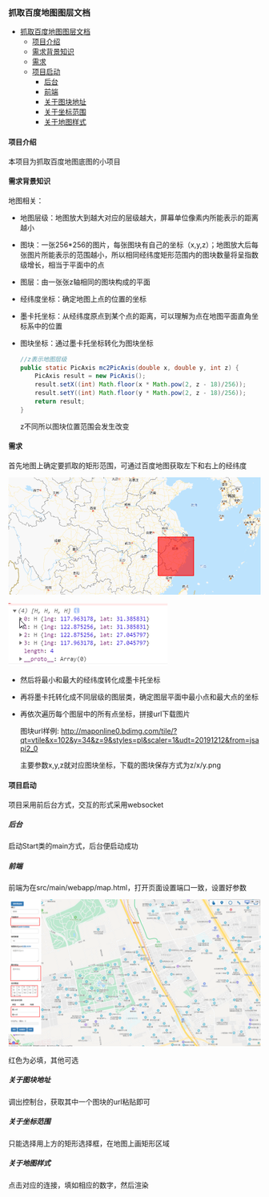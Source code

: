 ### 抓取百度地图图层文档

* [抓取百度地图图层文档](#%E6%8A%93%E5%8F%96%E7%99%BE%E5%BA%A6%E5%9C%B0%E5%9B%BE%E5%9B%BE%E5%B1%82%E6%96%87%E6%A1%A3)
  * [项目介绍](#%E9%A1%B9%E7%9B%AE%E4%BB%8B%E7%BB%8D)
  * [需求背景知识](#%E9%9C%80%E6%B1%82%E8%83%8C%E6%99%AF%E7%9F%A5%E8%AF%86)
  * [需求](#%E9%9C%80%E6%B1%82)
  * [项目启动](#%E9%A1%B9%E7%9B%AE%E5%90%AF%E5%8A%A8)
    * [后台](#%E5%90%8E%E5%8F%B0)
    * [前端](#%E5%89%8D%E7%AB%AF)
    * [关于图块地址](#%E5%85%B3%E4%BA%8E%E5%9B%BE%E5%9D%97%E5%9C%B0%E5%9D%80)
    * [关于坐标范围](#%E5%85%B3%E4%BA%8E%E5%9D%90%E6%A0%87%E8%8C%83%E5%9B%B4)
    * [关于地图样式](#%E5%85%B3%E4%BA%8E%E5%9C%B0%E5%9B%BE%E6%A0%B7%E5%BC%8F)

#### 项目介绍

本项目为抓取百度地图底图的小项目

#### 需求背景知识

地图相关：

- 地图层级：地图放大到越大对应的层级越大，屏幕单位像素内所能表示的距离越小

- 图块：一张256*256的图片，每张图块有自己的坐标（x,y,z）；地图放大后每张图片所能表示的范围越小，所以相同经纬度矩形范围内的图块数量将呈指数级增长，相当于平面中的点

- 图层：由一张张z轴相同的图块构成的平面

- 经纬度坐标：确定地图上点的位置的坐标

- 墨卡托坐标：从经纬度原点到某个点的距离，可以理解为点在地图平面直角坐标系中的位置

- 图块坐标：通过墨卡托坐标转化为图块坐标

  ```java
  //z表示地图层级
  public static PicAxis mc2PicAxis(double x, double y, int z) {
      PicAxis result = new PicAxis();
      result.setX((int) Math.floor(x * Math.pow(2, z - 18)/256));
      result.setY((int) Math.floor(y * Math.pow(2, z - 18)/256));
      return result;
  }
  ```

  z不同所以图块位置范围会发生改变

#### 需求

首先地图上确定要抓取的矩形范围，可通过百度地图获取左下和右上的经纬度

![image](https://raw.githubusercontent.com/nvyougakki/capturebaidumaptiles/master/images/1584748928112.png)

![1584749376007](https://raw.githubusercontent.com/nvyougakki/capturebaidumaptiles/master/images/1584749376007.png)

- 然后将最小和最大的经纬度转化成墨卡托坐标

- 再将墨卡托转化成不同层级的图层类，确定图层平面中最小点和最大点的坐标

- 再依次遍历每个图层中的所有点坐标，拼接url下载图片

  图块url样例: http://maponline0.bdimg.com/tile/?qt=vtile&x=102&y=34&z=9&styles=pl&scaler=1&udt=20191212&from=jsapi2_0

  主要参数x,y,z就对应图块坐标，下载的图块保存方式为z/x/y.png

#### 项目启动

项目采用前后台方式，交互的形式采用websocket

##### 后台

启动Start类的main方式，后台便启动成功

##### 前端

前端为在src/main/webapp/map.html，打开页面设置端口一致，设置好参数

![1589441114357](https://raw.githubusercontent.com/nvyougakki/capturebaidumaptiles/master/images/1589441114357.png)

红色为必填，其他可选

##### 关于图块地址

调出控制台，获取其中一个图块的url粘贴即可

##### 关于坐标范围

只能选择用上方的矩形选择框，在地图上画矩形区域

##### 关于地图样式

点击对应的连接，填如相应的数字，然后渲染
